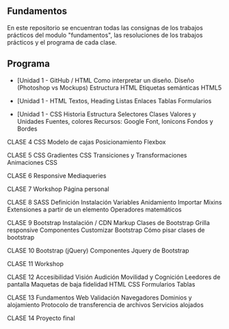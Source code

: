 **Fundamentos**
-------------

En este repositorio se encuentran todas las consignas de los trabajos prácticos del modulo "fundamentos", las resoluciones de los trabajos prácticos y el programa de cada clase.

**Programa**
-------------

 - [Unidad 1 -
GitHub / HTML
Como interpretar un diseño.
Diseño (Photoshop vs Mockups) 
Estructura HTML
Etiquetas semánticas HTML5


 - [Unidad 1 -
HTML
Textos, Heading
Listas 
Enlaces 
Tablas
Formularios 

 - [Unidad 1 -
CSS 
Historia
Estructura
Selectores
Clases
Valores y Unidades
Fuentes, colores
Recursos: Google Font, Ionicons
Fondos y Bordes





CLASE 4
CSS 
Modelo de cajas
Posicionamiento
Flexbox


CLASE 5
CSS 
Gradientes CSS 
Transiciones y Transformaciones
Animaciones CSS 

CLASE 6
Responsive
Mediaqueries

CLASE 7
Workshop
Página personal

CLASE 8
SASS 
Definición
Instalación
Variables
Anidamiento
Importar
Mixins
Extensiones a partir de un elemento 
Operadores matemáticos 

CLASE 9
Bootstrap 
Instalación / CDN
Markup
Clases de Bootstrap
Grilla responsive
Componentes
Customizar Bootstrap
Cómo pisar clases de bootstrap



CLASE 10
Bootstrap (jQuery)
Componentes Jquery de Bootstrap



CLASE 11
Workshop

CLASE 12
Accesibilidad 
Visión
Audición
Movilidad y Cognición
Leedores de pantalla
Maquetas de baja fidelidad 
HTML
CSS
Formularios
Tablas



CLASE 13
Fundamentos Web 
Validación
Navegadores 
Dominios y alojamiento
Protocolo de transferencia de archivos
Servicios alojados


CLASE 14
Proyecto final
